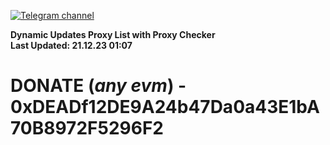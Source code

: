 [![Telegram channel](https://img.shields.io/endpoint?url=https://runkit.io/damiankrawczyk/telegram-badge/branches/master?url=https://t.me/n4z4v0d)](https://t.me/n4z4v0d) 

**Dynamic Updates Proxy List with Proxy Checker**  
**Last Updated: 21.12.23 01:07**

# DONATE (_any evm_) - 0xDEADf12DE9A24b47Da0a43E1bA70B8972F5296F2
